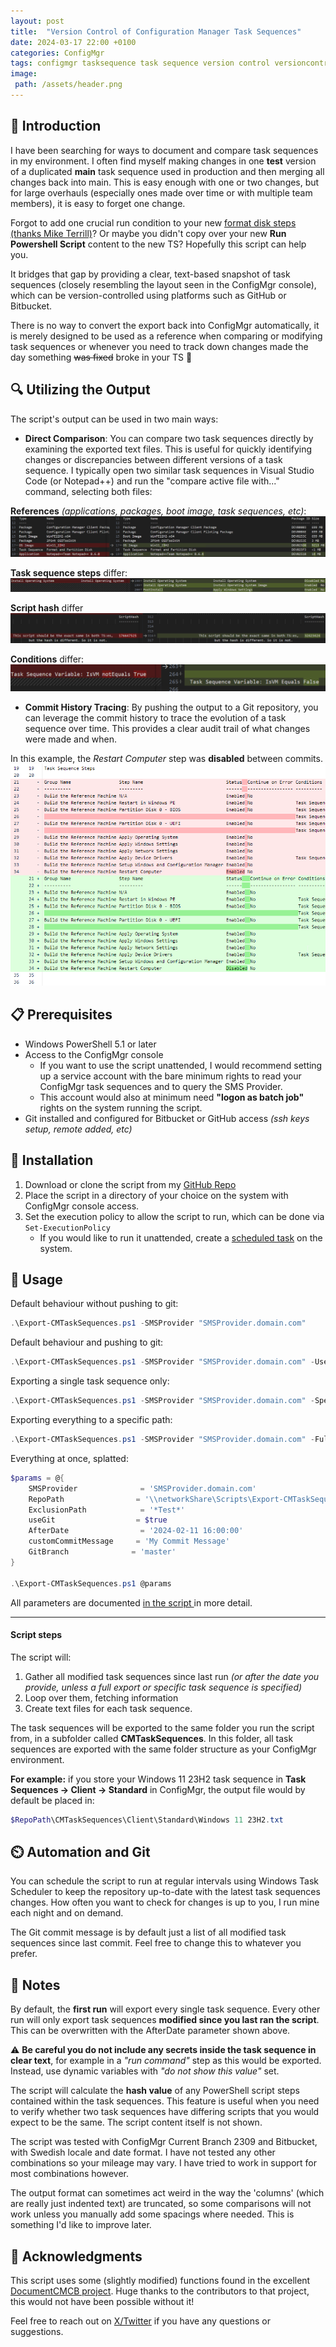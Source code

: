 ```yaml
---
layout: post
title:  "Version Control of Configuration Manager Task Sequences"
date: 2024-03-17 22:00 +0100
categories: ConfigMgr
tags: configmgr tasksequence task sequence version control versioncontrol git
image:
 path: /assets/header.png
---
```

## 🌟 Introduction

I have been searching for ways to document and compare task sequences in my environment. I often find myself making changes in one **test** version of a duplicated **main** task sequence used in production and then merging all changes back into main. This is easy enough with one or two changes, but for large overhauls (especially ones made over time or with multiple team members), it is easy to forget one change. 

Forgot to add one crucial run condition to your new [format disk steps (thanks Mike Terrill)](https://2pintsoftware.com/news/details/format-and-partition-disk---a-reusable-ts-module)? Or maybe you didn't copy over your new **Run Powershell Script** content to the new TS? Hopefully this script can help you.

It bridges that gap by providing a clear, text-based snapshot of task sequences (closely resembling the layout seen in the ConfigMgr console), which can be version-controlled using platforms such as GitHub or Bitbucket.

There is no way to convert the export back into ConfigMgr automatically, it is merely designed to be used as a reference when comparing or modifying task sequences or whenever you need to track down changes made the day something ~~was fixed~~ broke in your TS 🙂

## 🔍 Utilizing the Output

The script's output can be used in two main ways:

- **Direct Comparison**: You can compare two task sequences directly by examining the exported text files. This is useful for quickly identifying changes or discrepancies between different versions of a task sequence. I typically open two similar task sequences in Visual Studio Code (or Notepad++) and run the "compare active file with..." command, selecting both files:

**References** *(applications, packages, boot image, task sequences, etc)*:
![Refrences](../assets/references.png)


**Task sequence steps** differ:
![TS Steps](../assets/TSSteps.png)


**Script hash** differ
![Script Hash](../assets/scripthash.png)

**Conditions** differ:
![Conditions](../assets/conditions.png)

- **Commit History Tracing**: By pushing the output to a Git repository, you can leverage the commit history to trace the evolution of a task sequence over time. This provides a clear audit trail of what changes were made and when.

In this example, the *Restart Computer* step was **disabled** between commits.
![Commit History](../assets/CommitHistory.png)

## 📋 Prerequisites

- Windows PowerShell 5.1 or later
- Access to the ConfigMgr console
    - If you want to use the script unattended, I would recommend setting up a service account with the bare minimum rights to read your ConfigMgr task sequences and to query the SMS Provider. 
    - This account would also at minimum need **"logon as batch job"** rights on the system running the script.
- Git installed and configured for Bitbucket or GitHub access *(ssh keys setup, remote added, etc)*

## 💾 Installation

1. Download or clone the script from my [GitHub Repo](https://github.com/roenlond/Export-CMTaskSequences)
2. Place the script in a directory of your choice on the system with ConfigMgr console access.
3. Set the execution policy to allow the script to run, which can be done via `Set-ExecutionPolicy`
    * If you would like to run it unattended, create a [scheduled task](https://lazyadmin.nl/powershell/how-to-create-a-powershell-scheduled-task/) on the system.

## 🚀 Usage
Default behaviour without pushing to git:

```Powershell
.\Export-CMTaskSequences.ps1 -SMSProvider "SMSProvider.domain.com"
```

Default behaviour and pushing to git:

```powershell
.\Export-CMTaskSequences.ps1 -SMSProvider "SMSProvider.domain.com" -UseGit
```

Exporting a single task sequence only:
```powershell
.\Export-CMTaskSequences.ps1 -SMSProvider "SMSProvider.domain.com" -SpecificTaskSequence "Windows 10 (23H2)"
```
Exporting everything to a specific path:
```powershell
.\Export-CMTaskSequences.ps1 -SMSProvider "SMSProvider.domain.com" -FullExport -OutputPath "C:\ConfigMgrTools\CMTaskSequences"
```
Everything at once, splatted:
```powershell
$params = @{
    SMSProvider              = 'SMSProvider.domain.com'
    RepoPath                = '\\networkShare\Scripts\Export-CMTaskSequences'
    ExclusionPath            = '*Test*'
    useGit                  = $true
    AfterDate                = '2024-02-11 16:00:00'
    customCommitMessage     = 'My Commit Message'
    GitBranch              = 'master'
}

.\Export-CMTaskSequences.ps1 @params
```

All parameters are documented [in the script ](https://github.com/roenlond/Export-CMTaskSequences/blob/cdd569fb1a29c347433d1aa4ea727e2bdf0ae907/Export-CMTaskSequences.ps1#L21) in more detail. 

<hr>

#### Script steps
The script will:
1. Gather all modified task sequences since last run *(or after the date you provide, unless a full export or specific task sequence is specified)*
2. Loop over them, fetching information 
3. Create text files for each task sequence. 

The task sequences will be exported to the same folder you run the script from, in a subfolder called **CMTaskSequences**. In this folder, all task sequences are exported with the same folder structure as your ConfigMgr environment. 

**For example:** if you store your Windows 11 23H2 task sequence in **Task Sequences -> Client -> Standard** in ConfigMgr, the output file would by default be placed in:

```powershell
$RepoPath\CMTaskSequences\Client\Standard\Windows 11 23H2.txt
```

## ⏲️ Automation and Git
You can schedule the script to run at regular intervals using Windows Task Scheduler to keep the repository up-to-date with the latest task sequences changes. How often you want to check for changes is up to you, I run mine each night and on demand. 

The Git commit message is by default just a list of all modified task sequences since last commit. Feel free to change this to whatever you prefer.

## 💬 Notes
By default, the **first run** will export every single task sequence. Every other run will only export task sequences **modified since you last ran the script**. This can be overwritten with the AfterDate parameter shown above.

⚠️ **Be careful you do not include any secrets inside the task sequence in clear text**, for example in a *"run command"* step as this would be exported. Instead, use dynamic variables with *"do not show this value"* set. 

The script will calculate the **hash value** of any PowerShell script steps contained within the task sequences. This feature is useful when you need to verify whether two task sequences have differing scripts that you would expect to be the same. The script content itself is not shown.

The script was tested with ConfigMgr Current Branch 2309 and Bitbucket, with Swedish locale and date format. I have not tested any other combinations so your mileage may vary. I have tried to work in support for most combinations however.

The output format can sometimes act weird in the way the 'columns' (which are really just indented text) are truncated, so some comparisons will not work unless you manually add some spacings where needed. This is something I'd like to improve later.

## 👏 Acknowledgments
This script uses some (slightly modified) functions found in the excellent [DocumentCMCB project](https://github.com/paulwetter/DocumentConfigMgrCB). Huge thanks to the contributors to that project, this would not have been possible without it!

Feel free to reach out on [X/Twitter](https://twitter.com/roenlond) if you have any questions or suggestions.